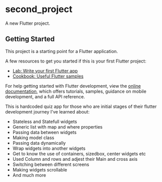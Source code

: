 # second_project

A new Flutter project.

## Getting Started

This project is a starting point for a Flutter application.

A few resources to get you started if this is your first Flutter project:

- [Lab: Write your first Flutter app](https://docs.flutter.dev/get-started/codelab)
- [Cookbook: Useful Flutter samples](https://docs.flutter.dev/cookbook)

For help getting started with Flutter development, view the
[online documentation](https://docs.flutter.dev/), which offers tutorials,
samples, guidance on mobile development, and a full API reference.

This is hardcoded quiz app for those who are initial stages of their flutter development journey
I've learned about:
 - Stateless and Statefull widgets
 - Generic list with map and where properties
 - Passing data between widgets
 - Making model class
 - Passing data dynamically
 - Wrap widgets into another widgets
 - Get to know the use of containers, sizedbox, center widgets etc
 - Used Column and rows and adjest their Main and cross axis
 - Switching between different screens
 - Making widgets scrollable
 - And much more
